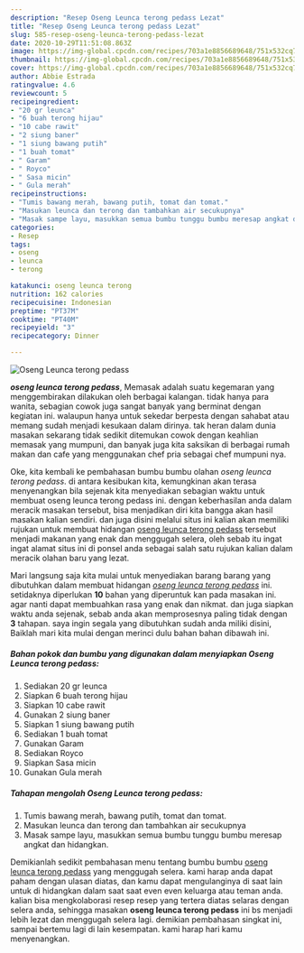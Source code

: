 ```yaml
---
description: "Resep Oseng Leunca terong pedass Lezat"
title: "Resep Oseng Leunca terong pedass Lezat"
slug: 585-resep-oseng-leunca-terong-pedass-lezat
date: 2020-10-29T11:51:08.863Z
image: https://img-global.cpcdn.com/recipes/703a1e8856689648/751x532cq70/oseng-leunca-terong-pedass-foto-resep-utama.jpg
thumbnail: https://img-global.cpcdn.com/recipes/703a1e8856689648/751x532cq70/oseng-leunca-terong-pedass-foto-resep-utama.jpg
cover: https://img-global.cpcdn.com/recipes/703a1e8856689648/751x532cq70/oseng-leunca-terong-pedass-foto-resep-utama.jpg
author: Abbie Estrada
ratingvalue: 4.6
reviewcount: 5
recipeingredient:
- "20 gr leunca"
- "6 buah terong hijau"
- "10 cabe rawit"
- "2 siung baner"
- "1 siung bawang putih"
- "1 buah tomat"
- " Garam"
- " Royco"
- " Sasa micin"
- " Gula merah"
recipeinstructions:
- "Tumis bawang merah, bawang putih, tomat dan tomat."
- "Masukan leunca dan terong dan tambahkan air secukupnya"
- "Masak sampe layu, masukkan semua bumbu tunggu bumbu meresap angkat dan hidangkan."
categories:
- Resep
tags:
- oseng
- leunca
- terong

katakunci: oseng leunca terong 
nutrition: 162 calories
recipecuisine: Indonesian
preptime: "PT37M"
cooktime: "PT40M"
recipeyield: "3"
recipecategory: Dinner

---
```



![Oseng Leunca terong pedass](https://img-global.cpcdn.com/recipes/703a1e8856689648/751x532cq70/oseng-leunca-terong-pedass-foto-resep-utama.jpg)

<b><i>oseng leunca terong pedass</i></b>, Memasak adalah suatu kegemaran yang menggembirakan dilakukan oleh berbagai kalangan. tidak hanya para wanita, sebagian cowok juga sangat banyak yang berminat dengan kegiatan ini. walaupun hanya untuk sekedar berpesta dengan sahabat atau memang sudah menjadi kesukaan dalam dirinya. tak heran dalam dunia masakan sekarang tidak sedikit ditemukan cowok dengan keahlian memasak yang mumpuni, dan banyak juga kita saksikan di berbagai rumah makan dan cafe yang menggunakan chef pria sebagai chef mumpuni nya.

Oke, kita kembali ke pembahasan bumbu bumbu olahan <i>oseng leunca terong pedass</i>. di antara kesibukan kita, kemungkinan akan terasa menyenangkan bila sejenak kita menyediakan sebagian waktu untuk membuat oseng leunca terong pedass ini. dengan keberhasilan anda dalam meracik masakan tersebut, bisa menjadikan diri kita bangga akan hasil masakan kalian sendiri. dan juga disini melalui situs ini kalian akan memiliki rujukan untuk membuat hidangan <u>oseng leunca terong pedass</u> tersebut menjadi makanan yang enak dan menggugah selera, oleh sebab itu ingat ingat alamat situs ini di ponsel anda sebagai salah satu rujukan kalian dalam meracik olahan baru yang lezat.




Mari langsung saja kita mulai untuk menyediakan barang barang yang dibutuhkan dalam membuat hidangan <u><i>oseng leunca terong pedass</i></u> ini. setidaknya diperlukan <b>10</b> bahan yang diperuntuk kan pada masakan ini. agar nanti dapat membuahkan rasa yang enak dan nikmat. dan juga siapkan waktu anda sejenak, sebab anda akan memprosesnya paling tidak dengan <b>3</b> tahapan. saya ingin segala yang dibutuhkan sudah anda miliki disini, Baiklah mari kita mulai dengan merinci dulu bahan bahan dibawah ini.

<!--inarticleads1-->

##### Bahan pokok dan bumbu yang digunakan dalam menyiapkan Oseng Leunca terong pedass:

1. Sediakan 20 gr leunca
1. Siapkan 6 buah terong hijau
1. Siapkan 10 cabe rawit
1. Gunakan 2 siung baner
1. Siapkan 1 siung bawang putih
1. Sediakan 1 buah tomat
1. Gunakan  Garam
1. Sediakan  Royco
1. Siapkan  Sasa micin
1. Gunakan  Gula merah




<!--inarticleads2-->

##### Tahapan mengolah Oseng Leunca terong pedass:

1. Tumis bawang merah, bawang putih, tomat dan tomat.
1. Masukan leunca dan terong dan tambahkan air secukupnya
1. Masak sampe layu, masukkan semua bumbu tunggu bumbu meresap angkat dan hidangkan.




Demikianlah sedikit pembahasan menu tentang bumbu bumbu <u>oseng leunca terong pedass</u> yang menggugah selera. kami harap anda dapat paham dengan ulasan diatas, dan kamu dapat mengulanginya di saat lain untuk di hidangkan dalam saat saat even even keluarga atau teman anda. kalian bisa mengkolaborasi resep resep yang tertera diatas selaras dengan selera anda, sehingga masakan <b>oseng leunca terong pedass</b> ini bs menjadi lebih lezat dan menggugah selera lagi. demikian pembahasan singkat ini, sampai bertemu lagi di lain kesempatan. kami harap hari kamu menyenangkan.
